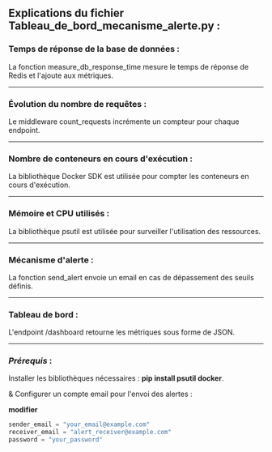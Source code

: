 ## Explications du fichier Tableau_de_bord_mecanisme_alerte.py :

### Temps de réponse de la base de données :
  La fonction measure_db_response_time mesure le temps de réponse de Redis et l'ajoute aux métriques.
  
---
### Évolution du nombre de requêtes :
  Le middleware count_requests incrémente un compteur pour chaque endpoint.
  
---
### Nombre de conteneurs en cours d'exécution :
  La bibliothèque Docker SDK est utilisée pour compter les conteneurs en cours d'exécution.
  
---
### Mémoire et CPU utilisés :
  La bibliothèque psutil est utilisée pour surveiller l'utilisation des ressources.
  
---
### Mécanisme d'alerte :
  La fonction send_alert envoie un email en cas de dépassement des seuils définis.

---
### Tableau de bord :
  L'endpoint /dashboard retourne les métriques sous forme de JSON.

---
### *Prérequis* :

Installer les bibliothèques nécessaires : **pip install psutil docker**.

& Configurer un compte email pour l'envoi des alertes :

**modifier**
```python
sender_email = "your_email@example.com"
receiver_email = "alert_receiver@example.com"
password = "your_password"
```
